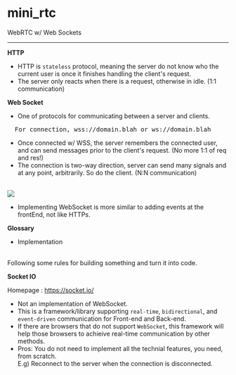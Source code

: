 # mini_rtc

WebRTC w/ Web Sockets

---

**HTTP**
* HTTP is `stateless` protocol, meaning the server do not know who the current user is once it finishes handling the client's request.
* The server only reacts when there is a request, otherwise in idle. (1:1 communication)

**Web Socket**
* One of protocols for communicating between a server and clients.
<pre>
  For connection, wss://domain.blah or ws://domain.blah
</pre>
* Once connected w/ WSS, the server remembers the connected user, and can send messages prior to the client's request. (No more 1:1 of req and res!)
* The connection is two-way direction, server can send many signals and at any point, arbitrarily. So do the client. (N:N communication)

<br>
<img src="https://blog.scaleway.com/content/images/2021/02/websockets-bigger-4.png" />

* Implementing WebSocket is more similar to adding events at the frontEnd, not like HTTPs.

**Glossary**
* Implementation
<br>
Following some rules for building something and turn it into code.

**Socket IO**

Homepage : https://socket.io/

* Not an implementation of WebSocket.
* This is a framework/library supporting `real-time`, `bidirectional`, and `event-driven` communication for Front-end and Back-end.
* If there are browsers that do not support `WebSocket`, this framework will help those browsers to achieive real-time communication by other methods.
* Pros: You do not need to implement all the technial features, you need, from scratch.
<br>E.g) Reconnect to the server when the connection is disconnected.
